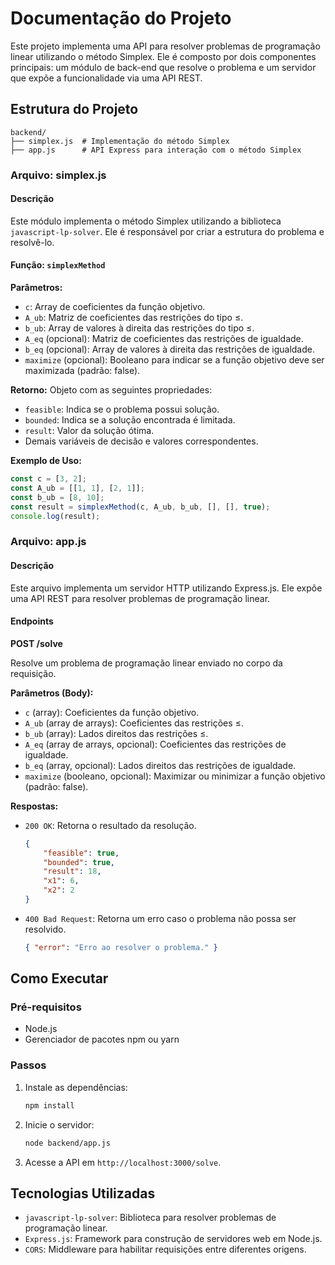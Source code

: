 # Documentação do Projeto

Este projeto implementa uma API para resolver problemas de programação linear utilizando o método Simplex. Ele é composto por dois componentes principais: um módulo de back-end que resolve o problema e um servidor que expõe a funcionalidade via uma API REST.

## Estrutura do Projeto

```
backend/
├── simplex.js  # Implementação do método Simplex
├── app.js      # API Express para interação com o método Simplex
```

### Arquivo: simplex.js

#### Descrição

Este módulo implementa o método Simplex utilizando a biblioteca `javascript-lp-solver`. Ele é responsável por criar a estrutura do problema e resolvê-lo.

#### Função: `simplexMethod`

**Parâmetros:**
- `c`: Array de coeficientes da função objetivo.
- `A_ub`: Matriz de coeficientes das restrições do tipo ≤.
- `b_ub`: Array de valores à direita das restrições do tipo ≤.
- `A_eq` (opcional): Matriz de coeficientes das restrições de igualdade.
- `b_eq` (opcional): Array de valores à direita das restrições de igualdade.
- `maximize` (opcional): Booleano para indicar se a função objetivo deve ser maximizada (padrão: false).

**Retorno:**
Objeto com as seguintes propriedades:
- `feasible`: Indica se o problema possui solução.
- `bounded`: Indica se a solução encontrada é limitada.
- `result`: Valor da solução ótima.
- Demais variáveis de decisão e valores correspondentes.

**Exemplo de Uso:**

```javascript
const c = [3, 2];
const A_ub = [[1, 1], [2, 1]];
const b_ub = [8, 10];
const result = simplexMethod(c, A_ub, b_ub, [], [], true);
console.log(result);
```

### Arquivo: app.js

#### Descrição

Este arquivo implementa um servidor HTTP utilizando Express.js. Ele expõe uma API REST para resolver problemas de programação linear.

#### Endpoints

**POST /solve**

Resolve um problema de programação linear enviado no corpo da requisição.

**Parâmetros (Body):**
- `c` (array): Coeficientes da função objetivo.
- `A_ub` (array de arrays): Coeficientes das restrições ≤.
- `b_ub` (array): Lados direitos das restrições ≤.
- `A_eq` (array de arrays, opcional): Coeficientes das restrições de igualdade.
- `b_eq` (array, opcional): Lados direitos das restrições de igualdade.
- `maximize` (booleano, opcional): Maximizar ou minimizar a função objetivo (padrão: false).

**Respostas:**
- `200 OK`: Retorna o resultado da resolução.
    ```json
    {
        "feasible": true,
        "bounded": true,
        "result": 18,
        "x1": 6,
        "x2": 2
    }
    ```
- `400 Bad Request`: Retorna um erro caso o problema não possa ser resolvido.
    ```json
    { "error": "Erro ao resolver o problema." }
    ```

## Como Executar

### Pré-requisitos

- Node.js
- Gerenciador de pacotes npm ou yarn

### Passos

1. Instale as dependências:
     ```bash
     npm install
     ```

2. Inicie o servidor:
     ```bash
     node backend/app.js
     ```

3. Acesse a API em `http://localhost:3000/solve`.

## Tecnologias Utilizadas

- `javascript-lp-solver`: Biblioteca para resolver problemas de programação linear.
- `Express.js`: Framework para construção de servidores web em Node.js.
- `CORS`: Middleware para habilitar requisições entre diferentes origens.